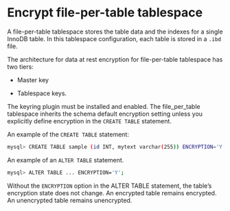 # Encrypt file-per-table tablespace

A file-per-table tablespace stores the
table data and the indexes for a single InnoDB table. In this tablespace
configuration, each table is stored in a `.ibd` file.

The architecture for data at rest encryption for file-per-table tablespace
has two tiers:

* Master key

* Tablespace keys.

The keyring plugin must be installed and enabled. The
file_per_table tablespace inherits the schema default encryption setting unless you explicitly define encryption in the `CREATE TABLE` statement.

An example of the `CREATE TABLE` statement:

```{.bash data-prompt="mysql>"}
mysql> CREATE TABLE sample (id INT, mytext varchar(255)) ENCRYPTION='Y';
```

An example of an `ALTER TABLE` statement.

```{.bash data-prompt="mysql>"}
mysql> ALTER TABLE ... ENCRYPTION='Y';
```

Without the `ENCRYPTION` option in the ALTER TABLE statement, the table’s
encryption state does not change. An encrypted table remains encrypted. An
unencrypted table remains unencrypted.
